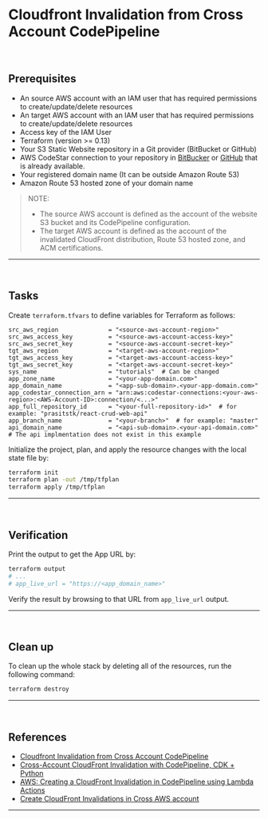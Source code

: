 # Cloudfront Invalidation from Cross Account CodePipeline

&nbsp;

## Prerequisites

- An source AWS account with an IAM user that has required permissions to create/update/delete resources
- An target AWS account with an IAM user that has required permissions to create/update/delete resources
- Access key of the IAM User
- Terraform (version >= 0.13)
- Your S3 Static Website repository in a Git provider (BitBucket or GitHub)
- AWS CodeStar connection to your repository in [BitBucker](https://docs.aws.amazon.com/codepipeline/latest/userguide/connections-bitbucket.html) or [GitHub](https://docs.aws.amazon.com/codepipeline/latest/userguide/connections-github.html) that is already available.
- Your registered domain name (It can be outside Amazon Route 53)
- Amazon Route 53 hosted zone of your domain name

> NOTE:
> - The source AWS account is defined as the account of the website S3 bucket and its CodePipeline configuration.
> - The target AWS account is defined as the account of the invalidated CloudFront distribution, Route 53 hosted zone, and ACM certifications.

---

&nbsp;

## Tasks

Create `terraform.tfvars` to define variables for Terraform as follows:

```
src_aws_region              = "<source-aws-account-region>"
src_aws_access_key          = "<source-aws-account-access-key>"
src_aws_secret_key          = "<source-aws-account-secret-key>"
tgt_aws_region              = "<target-aws-account-region>"
tgt_aws_access_key          = "<target-aws-account-access-key>"
tgt_aws_secret_key          = "<target-aws-account-secret-key>"
sys_name                    = "tutorials"  # Can be changed
app_zone_name               = "<your-app-domain.com>"
app_domain_name             = "<app-sub-domain>.<your-app-domain.com>"
app_codestar_connection_arn = "arn:aws:codestar-connections:<your-aws-region>:<AWS-Account-ID>:connection/<...>"
app_full_repository_id      = "<your-full-repository-id>"  # for example: "prasitstk/react-crud-web-api"
app_branch_name             = "<your-branch>"  # for example: "master"
api_domain_name             = "<api-sub-domain>.<your-api-domain.com>"  # The api implmentation does not exist in this example
```

Initialize the project, plan, and apply the resource changes with the local state file by:

```sh
terraform init
terraform plan -out /tmp/tfplan
terraform apply /tmp/tfplan
```

---

&nbsp;

## Verification

Print the output to get the App URL by:

```sh
terraform output
# ...
# app_live_url = "https://<app_domain_name>"
```

Verify the result by browsing to that URL from `app_live_url` output.

---

&nbsp;

## Clean up

To clean up the whole stack by deleting all of the resources, run the following command:

```sh
terraform destroy
```

---

&nbsp;

## References

- [Cloudfront Invalidation from Cross Account CodePipeline](https://subhaspatil-c.medium.com/cloudfront-invalidation-from-cross-account-codepipeline-8614a8b858b1)
- [Cross-Account CloudFront Invalidation with CodePipeline, CDK + Python](https://python.plainenglish.io/cross-account-cloudfront-invalidation-with-codepipeline-cdk-python-d1f294ec72fc)
- [AWS: Creating a CloudFront Invalidation in CodePipeline using Lambda Actions](https://medium.com/fullstackai/aws-creating-a-cloudfront-invalidation-in-codepipeline-using-lambda-actions-49c1fd3a3c31)
- [Create CloudFront Invalidations in Cross AWS account](https://stackoverflow.com/questions/59929870/create-cloudfront-invalidations-in-cross-aws-account)

---

